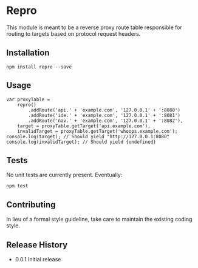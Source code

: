 Repro
=====

This module is meant to be a reverse proxy route table responsible for routing to targets based on protocol request headers.

## Installation

    npm install repro --save

## Usage

    var proxyTable =
        repro()
            .addRoute('api.' + 'example.com', '127.0.0.1' + ':8080')
            .addRoute('ide.' + 'example.com', '127.0.0.1' + ':8081')
            .addRoute('nav.' + 'example.com', '127.0.0.1' + ':8082'),
        target = proxyTable.getTarget('api.example.com'),
        invalidTarget = proxyTable.getTarget('whoops.example.com');
    console.log(target); // Should yield "http://127.0.0.1:8080"
    console.log(invalidTarget); // Should yield {undefined}

## Tests

No unit tests are currently present. Eventually:

    npm test

## Contributing

In lieu of a formal style guideline, take care to maintain the existing coding style.

## Release History

+ 0.0.1 Initial release
